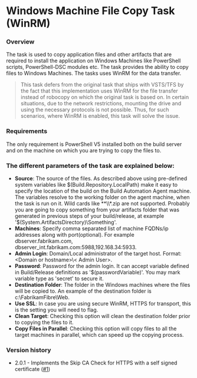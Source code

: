 # Windows Machine File Copy Task (WinRM)
### Overview
The task is used to copy application files and other artifacts that are required to install the application on Windows Machines like PowerShell scripts, PowerShell-DSC modules etc. The task provides the ability to copy files to Windows Machines. The tasks uses WinRM for the data transfer.


> This task defers from the original task that ships with VSTS/TFS by the fact that this implementation uses WinRM for the file transfer instead of robocopy on which the original task is based on.
In certain situations, due to the network restrictions, mounting the drive and using the necessary protocols is not possible. Thus, for such scenarios, where WinRM is enabled, this task will solve the issue.

### Requirements

The only requirement is PowerShell V5 installed both on the build server and on the machine on which you are trying to copy the files to.

### The different parameters of the task are explained below:

*	**Source**: The source of the files. As described above using pre-defined system variables like $(Build.Repository.LocalPath) make it easy to specify the location of the build on the Build Automation Agent machine. The variables resolve to the working folder on the agent machine, when the task is run on it. Wild cards like **\\*.zip are not supported. Probably you are going to copy something from your artifacts folder that was generated in previous steps of your build/release, at example '$(System.ArtifactsDirectory)\\Something'.
* **Machines**: Specify comma separated list of machine FQDNs/ip addresses along with port(optional). For example dbserver.fabrikam.com, dbserver_int.fabrikam.com:5988,192.168.34:5933.
* **Admin Login**: Domain/Local administrator of the target host. Format: &lt;Domain or hostname&gt;\\&lt; Admin User&gt;.  
* **Password**:  Password for the admin login. It can accept variable defined in Build/Release definitions as '$(passwordVariable)'. You may mark variable type as 'secret' to secure it.  
*	**Destination Folder**: The folder in the Windows machines where the files will be copied to. An example of the destination folder is c:\\FabrikamFibre\\Web.
*	**Use SSL**: In case you are using secure WinRM, HTTPS for transport, this is the setting you will need to flag.
*	**Clean Target**: Checking this option will clean the destination folder prior to copying the files to it.
*	**Copy Files in Parallel**: Checking this option will copy files to all the target machines in parallel, which can speed up the copying process.

### Version history

* 2.0.1 - Implements the Skip CA Check for HTTPS with a self signed certificate ([#1](https://github.com/mmajcica/win-rm-file-copy/issues/1))